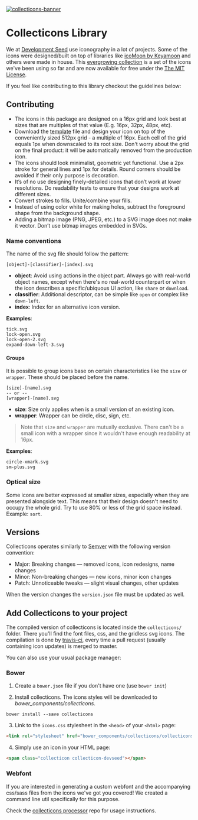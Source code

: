 [![collecticons-banner](https://cloud.githubusercontent.com/assets/1090606/8695447/fdef92fa-2adc-11e5-8979-b61bd96d24ca.png)](https://collecticons.io)

# Collecticons Library

We at [Development Seed](https://developmentseed.org/) use iconography in a lot of projects. Some of the icons were designed/built on top of libraries like [icoMoon by Keyamoon](https://github.com/Keyamoon/IcoMoon-Free) and others were made in house. This [evergrowing collection](http://devseed.com/collecticons) is a set of the icons we've been using so far and are now available for free under the [The MIT License](LICENSE).

If you feel like contributing to this library checkout the guidelines below:

## Contributing

- The icons in this package are designed on a 16px grid and look best at sizes that are multiples of that value (E.g. 16px, 32px, 48px, etc).
- Download the [template](collecticons-template.svg) file and design your icon on top of the conveniently sized 512px grid - a multiple of 16px. Each cell of the grid equals 1px when downscaled to its root size. Don't worry about the grid on the final product: it will be automatically removed from the production icon.
- The icons should look minimalist, geometric yet functional. Use a 2px stroke for general lines and 1px for details. Round corners should be avoided if their only purpose is decoration.
- It’s of no use designing finely-detailed icons that don’t work at lower resolutions. Do readability tests to ensure that your designs work at different sizes.
- Convert strokes to fills. Unite/combine your fills.
- Instead of using color white for making holes, subtract the foreground shape from the background shape.
- Adding a bitmap image (PNG, JPEG, etc.) to a SVG image does not make it vector. Don’t use bitmap images embedded in SVGs.


### Name conventions
The name of the svg file should follow the pattern:
```
[object]-[classifier]-[index].svg
```
- **object**: Avoid using actions in the object part. Always go with real-world object names, except when there's no real-world counterpart or when the icon describes a specific/ubiquous UI action, like `share` or `download`.
- **classifier**: Additional descriptor, can be simple like `open` or complex like `down-left`.
- **index**: Index for an alternative icon version.

**Examples**:
```
tick.svg
lock-open.svg
lock-open-2.svg
expand-down-left-3.svg
```

#### Groups
It is possible to group icons base on certain characteristics like the `size` or `wrapper`. These should be placed before the name.

```
[size]-[name].svg
-- or --
[wrapper]-[name].svg
```

- **size**: Size only applies when is a small version of an existing icon.
- **wrapper**: Wrapper can be circle, disc, sign, etc.

> Note that `size` and `wrapper` are mutually exclusive. There can't be a small icon with a wrapper since it wouldn't have enough readability at 16px.

**Examples**:
```
circle-xmark.svg
sm-plus.svg
```

### Optical size

Some icons are better expressed at smaller sizes, especially when they are presented alongside text. This means that their design doesn't need to occupy the whole grid. Try to use 80% or less of the grid space instead. Example: `sort`.

## Versions
Collecticons operates similarly to [Semver](http://semver.org/) with the following version convention:

- Major: Breaking changes — removed icons, icon redesigns, name changes
- Minor: Non-breaking changes — new icons, minor icon changes
- Patch: Unnoticeable tweaks — slight visual changes, other updates

When the version changes the `version.json` file must be updated as well.


## Add Collecticons to your project

The compiled version of collecticons is located inside the `collecticons/` folder. There you'll find the font files, css, and the gridless svg icons.
The compilation is done by [travis-ci](https://travis-ci.org/developmentseed/collecticons-lib), every time a pull request (usually containing icon updates) is merged to master.

You can also use your usual package manager:

### Bower
1. Create a `bower.json` file if you don't have one (use `bower init`)

2. Install collecticons. The icons styles will be downloaded to *bower_components/collecticons*.
```
bower install --save collecticons
```

3. Link to the `icons.css` stylesheet in the `<head>` of your `<html>` page:
``` html
<link rel="stylesheet" href="bower_components/collecticons/collecticons/styles/icons.css">
```

4. Simply use an icon in your HTML page:
``` html
<span class="collecticon collecticon-devseed"></span>
```

### Webfont

If you are interested in generating a custom webfont and the accompanying css/sass files from the icons we've got you covered! We created a command line util specifically for this purpose.

Check the [collecticons processor](https://github.com/developmentseed/collecticons-processor) repo for usage instructions.

